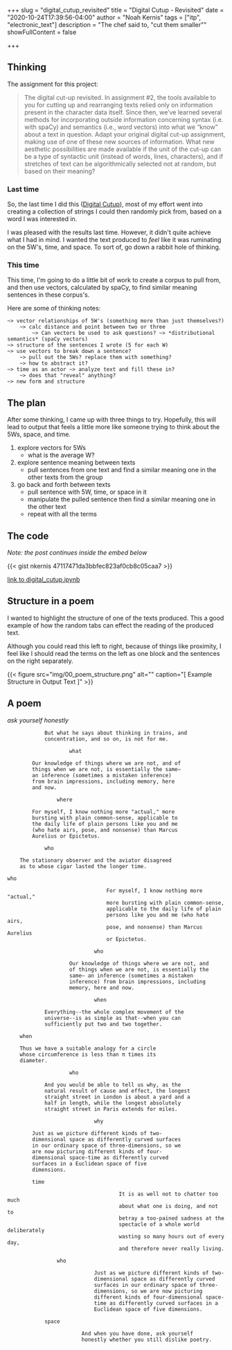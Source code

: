 +++
slug = "digital_cutup_revisited"
title = "Digital Cutup - Revisited"
date = "2020-10-24T17:39:56-04:00"
author = "Noah Kernis"
tags = ["itp", "electronic_text"]
description = "The chef said to, \"cut them smaller\""
showFullContent = false

+++

## Thinking

The assignment for this project:

> The digital cut-up revisited. In assignment #2, the tools available to you for cutting up and rearranging texts relied only on information present in the character data itself. Since then, we’ve learned several methods for incorporating outside information concerning syntax (i.e. with spaCy) and semantics (i.e., word vectors) into what we “know” about a text in question. Adapt your original digital cut-up assignment, making use of one of these new sources of information. What new aesthetic possibilities are made available if the unit of the cut-up can be a type of syntactic unit (instead of words, lines, characters), and if stretches of text can be algorithmically selected not at random, but based on their meaning?

### Last time

So, the last time I did this ([Digital Cutup](https://blog.noahkernis.com/posts/itp/fall_2020/electronic_text/digital_cutup/)), most of my effort went into creating a collection of strings I could then randomly pick from, based on a word I was interested in. 

I was pleased with the results last time. However, it didn't quite achieve what I had in mind. I wanted the text produced to *feel* like it was ruminating on the 5W's, time, and space. To sort of, go down a rabbit hole of thinking.

### This time

This time, I'm going to do a little bit of work to create a corpus to pull from, and then use vectors, calculated by spaCy, to find similar meaning sentences in these corpus's.

Here are some of thinking notes:

```
~> vector relationships of 5W's (something more than just themselves?)
    ~> calc distance and point between two or three 
        ~> Can vectors be used to ask questions? ~> *distributional semantics* (spaCy vectors)
~> structure of the sentences I wrote (5 for each W)
~> use vectors to break down a sentence?
    ~> pull out the 5Ws? replace them with something?
    ~> how to abstract it?
~> time as an actor ~> analyze text and fill these in?
    ~> does that "reveal" anything?
~> new form and structure
```

## The plan

After some thinking, I came up with three things to try. Hopefully, this will lead to output that feels a little more like someone trying to think about the 5Ws, space, and time. 

1. explore vectors for 5Ws
    - what is the average W?
2. explore sentence meaning between texts
    - pull sentences from one text and find a similar meaning one in the other texts from the group
3. go back and forth between texts
    - pull sentence with 5W, time, or space in it
    - manipulate the pulled sentence then find a similar meaning one in the other text
    - repeat with all the terms

## The code

*Note: the post continues inside the embed below*

{{< gist nkernis 47117471da3bbfec823af0cb8c05caa7 >}}

[link to digital_cutup.ipynb](https://gist.github.com/nkernis/47117471da3bbfec823af0cb8c05caa7)

## Structure in a poem

I wanted to highlight the structure of one of the texts produced. This a good example of how the random tabs can effect the reading of the produced text.

Although you could read this left to right, because of things like proximity, I feel like I should read the terms on the left as one block and the sentences on the right separately.

{{< figure src="img/00_poem_structure.png" alt="" caption="[ Example Structure in Output Text ]" >}}

## A poem

*ask yourself honestly*

```
			But what he says about thinking in trains, and
			concentration, and so on, is not for me.

					what

		Our knowledge of things where we are not, and of
		things when we are not, is essentially the same—
		an inference (sometimes a mistaken inference)
		from brain impressions, including memory, here
		and now.

				where

		For myself, I know nothing more "actual," more
		bursting with plain common-sense, applicable to
		the daily life of plain persons like you and me
		(who hate airs, pose, and nonsense) than Marcus
		Aurelius or Epictetus.

			who

	The stationary observer and the aviator disagreed
	as to whose cigar lasted the longer time.

who

								For myself, I know nothing more "actual,"
								more bursting with plain common-sense,
								applicable to the daily life of plain
								persons like you and me (who hate airs,
								pose, and nonsense) than Marcus Aurelius
								or Epictetus.

							who

					Our knowledge of things where we are not, and
					of things when we are not, is essentially the
					same— an inference (sometimes a mistaken
					inference) from brain impressions, including
					memory, here and now.

							when

			Everything--the whole complex movement of the
			universe--is as simple as that--when you can
			sufficiently put two and two together.

	when

	Thus we have a suitable analogy for a circle
	whose circumference is less than π times its
	diameter.

					who

			And you would be able to tell us why, as the
			natural result of cause and effect, the longest
			straight street in London is about a yard and a
			half in length, while the longest absolutely
			straight street in Paris extends for miles.

							why

		Just as we picture different kinds of two-
		dimensional space as differently curved surfaces
		in our ordinary space of three-dimensions, so we
		are now picturing different kinds of four-
		dimensional space-time as differently curved
		surfaces in a Euclidean space of five
		dimensions.

		time

									It is as well not to chatter too much
									about what one is doing, and not to
									betray a too-pained sadness at the
									spectacle of a whole world deliberately
									wasting so many hours out of every day,
									and therefore never really living.

				who

							Just as we picture different kinds of two-
							dimensional space as differently curved
							surfaces in our ordinary space of three-
							dimensions, so we are now picturing
							different kinds of four-dimensional space-
							time as differently curved surfaces in a
							Euclidean space of five dimensions.

			space

						And when you have done, ask yourself
						honestly whether you still dislike poetry.
```
